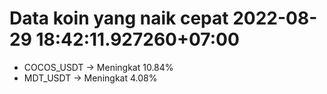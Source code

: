 # Data koin yang naik cepat 2022-08-29 18:42:11.927260+07:00

* COCOS_USDT -> Meningkat 10.84%
* MDT_USDT -> Meningkat 4.08%

